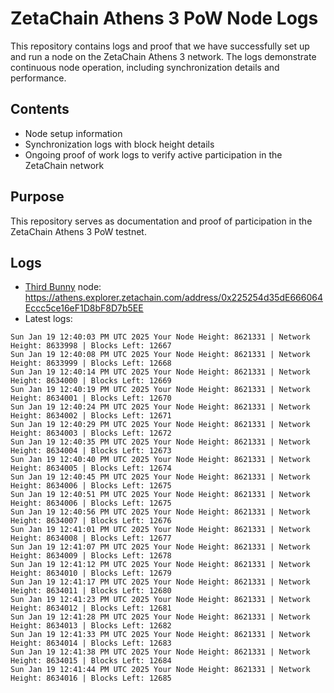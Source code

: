# ZetaChain Athens 3 PoW Node Logs
This repository contains logs and proof that we have successfully set up and run a node on the ZetaChain Athens 3 network. The logs demonstrate continuous node operation, including synchronization details and performance.

## Contents
- Node setup information
- Synchronization logs with block height details
- Ongoing proof of work logs to verify active participation in the ZetaChain network

## Purpose
This repository serves as documentation and proof of participation in the ZetaChain Athens 3 PoW testnet.

## Logs

- [Third Bunny](https://thirdbunny.xyz/) node: https://athens.explorer.zetachain.com/address/0x225254d35dE666064Eccc5ce16eF1D8bF8D7b5EE
- Latest logs:
```
Sun Jan 19 12:40:03 PM UTC 2025 Your Node Height: 8621331 | Network Height: 8633998 | Blocks Left: 12667
Sun Jan 19 12:40:08 PM UTC 2025 Your Node Height: 8621331 | Network Height: 8633999 | Blocks Left: 12668
Sun Jan 19 12:40:14 PM UTC 2025 Your Node Height: 8621331 | Network Height: 8634000 | Blocks Left: 12669
Sun Jan 19 12:40:19 PM UTC 2025 Your Node Height: 8621331 | Network Height: 8634001 | Blocks Left: 12670
Sun Jan 19 12:40:24 PM UTC 2025 Your Node Height: 8621331 | Network Height: 8634002 | Blocks Left: 12671
Sun Jan 19 12:40:29 PM UTC 2025 Your Node Height: 8621331 | Network Height: 8634003 | Blocks Left: 12672
Sun Jan 19 12:40:35 PM UTC 2025 Your Node Height: 8621331 | Network Height: 8634004 | Blocks Left: 12673
Sun Jan 19 12:40:40 PM UTC 2025 Your Node Height: 8621331 | Network Height: 8634005 | Blocks Left: 12674
Sun Jan 19 12:40:45 PM UTC 2025 Your Node Height: 8621331 | Network Height: 8634006 | Blocks Left: 12675
Sun Jan 19 12:40:51 PM UTC 2025 Your Node Height: 8621331 | Network Height: 8634006 | Blocks Left: 12675
Sun Jan 19 12:40:56 PM UTC 2025 Your Node Height: 8621331 | Network Height: 8634007 | Blocks Left: 12676
Sun Jan 19 12:41:01 PM UTC 2025 Your Node Height: 8621331 | Network Height: 8634008 | Blocks Left: 12677
Sun Jan 19 12:41:07 PM UTC 2025 Your Node Height: 8621331 | Network Height: 8634009 | Blocks Left: 12678
Sun Jan 19 12:41:12 PM UTC 2025 Your Node Height: 8621331 | Network Height: 8634010 | Blocks Left: 12679
Sun Jan 19 12:41:17 PM UTC 2025 Your Node Height: 8621331 | Network Height: 8634011 | Blocks Left: 12680
Sun Jan 19 12:41:23 PM UTC 2025 Your Node Height: 8621331 | Network Height: 8634012 | Blocks Left: 12681
Sun Jan 19 12:41:28 PM UTC 2025 Your Node Height: 8621331 | Network Height: 8634013 | Blocks Left: 12682
Sun Jan 19 12:41:33 PM UTC 2025 Your Node Height: 8621331 | Network Height: 8634014 | Blocks Left: 12683
Sun Jan 19 12:41:38 PM UTC 2025 Your Node Height: 8621331 | Network Height: 8634015 | Blocks Left: 12684
Sun Jan 19 12:41:44 PM UTC 2025 Your Node Height: 8621331 | Network Height: 8634016 | Blocks Left: 12685
```
